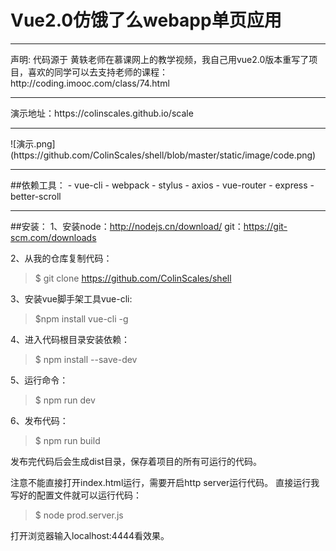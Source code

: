 # Vue2.0仿饿了么webapp单页应用
<hr>
声明: 代码源于 <a  href="https://github.com/ustbhuangyi">黄轶</a>老师在慕课网上的教学视频，我自己用vue2.0版本重写了项目，喜欢的同学可以去支持老师的课程：http://coding.imooc.com/class/74.html
<hr>
演示地址：https://colinscales.github.io/scale
<hr>
![演示.png](https://github.com/ColinScales/shell/blob/master/static/image/code.png)

<hr>
##依赖工具：
- vue-cli
- webpack
- stylus
- axios
- vue-router
- express
- better-scroll
<hr>

##安装：
1、安装node：http://nodejs.cn/download/ 
      git：https://git-scm.com/downloads

2、从我的仓库复制代码：
> $ git clone https://github.com/ColinScales/shell

3、安装vue脚手架工具vue-cli:
> $npm install vue-cli -g

4、进入代码根目录安装依赖：
> $ npm install --save-dev

5、运行命令：
> $ npm run dev

6、发布代码：
> $ npm run build


发布完代码后会生成dist目录，保存着项目的所有可运行的代码。
      
注意不能直接打开index.html运行，需要开启http server运行代码。
直接运行我写好的配置文件就可以运行代码：
> $ node prod.server.js

打开浏览器输入localhost:4444看效果。
